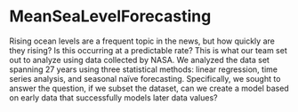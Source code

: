 # MeanSeaLevelForecasting
Rising ocean levels are a frequent topic in the news, but how quickly are they rising? Is this occurring at a predictable rate? This is what our team set out to analyze using data collected by NASA. We analyzed the data set spanning 27 years using three statistical methods: linear regression, time series analysis, and seasonal naïve forecasting. Specifically, we sought to answer the question, if we subset the dataset, can we create a model based on early data that successfully models later data values?

